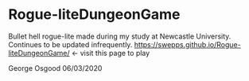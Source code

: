 # Rogue-liteDungeonGame
Bullet hell rogue-lite made during my study at Newcastle University. Continues to be updated infrequently.
https://swepps.github.io/Rogue-liteDungeonGame/ <- visit this page to play

George Osgood 06/03/2020
